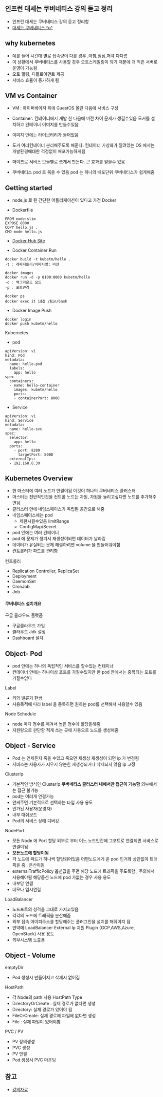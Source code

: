 ## 인프런 대세는 쿠버네티스 강의 듣고 정리
- 인프런 대세는 쿠버네티스 강의 듣고 정리함
- [대세는 쿠버네티스 ^o^](https://www.inflearn.com/course/%EC%BF%A0%EB%B2%84%EB%84%A4%ED%8B%B0%EC%8A%A4-%EA%B8%B0%EC%B4%88/dashboard)

## why kubernetes
- 예를 들어 시간대 별로 접속량이 다를 경우 ,아침,점심,저녁 다다름 
 - 이 상황에서 쿠버네티스를 사용할 경우 오토스케일링이 되기 때문에 더 적은 서버로 운영이 가능됨
- 오토 힐링, 디플로이먼트 제공 
- 서비스 효율이 증가하게 됨

## VM vs Container
- VM : 하이퍼바이저 위에 GuestOS 올린 다음에 서비스 구성
- Container: 컨테이너에서 개발 한 다음에 버전 차이 문제가 생길수있음 도커를 설치하고 컨테이너 이미지를 만들수있음
 - 이미지 안에는 라이브러리가 들어있음
 - 도커 여러컨테이너 분리해주도록 해준다. 컨테이너 가상화가 깔려있는 OS 에서는 개발환경에대한 걱정없이 배포가능하게됨
 - 마이크로 서비스 모듈별로 쪼개서 만든다. 큰 효과를 얻을수 있음
 
- 쿠버네티스 pod 로 묶을 수 있음 pod 는 하나의 배포단위 쿠버네티스가 쉽게해줌

 
## Getting started
- node.js 로 된 간단한 어플리케이션이 있다고 가정
Docker

- Dockerfile
~~~
FROM node:slim
EXPOSE 8000
COPY hello.js .
CMD node hello.js
~~~

- [Docker Hub Site](https://hub.docker.com/)

- Docker Container Run
~~~
docker build -t kubetm/hello .
-t : 레파지토리/이미지명: 버전

docker images
docker run -d -p 8100:8000 kubetm/hello
-d : 백그라운드 모드
-p : 포트변경

docker ps
docker exec it id값 /bin/bash
~~~

- Docker Image Push
~~~
docker login
docker push kubetm/hello
~~~

Kubernetes
- pod
~~~
apiVersion: v1
kind: Pod
metadata:
  name: hello-pod
  labels:
    app: hello
spec
  containers:
  - name: hello-container
    images: kubetm/hello
    ports:
    - containerPort: 8000
~~~
- Service
~~~
apiVersion: v1
kind: Service
metadata:
  name: hello-svc
spec:
  selector:
    app: hello
  ports:
    - port: 8200
      targetPort: 8000
  externalIps:
  - 192.168.0.30
~~~

## Kubernetes Overview
- 한 마스터에 여러 노드가 연결이됨 이것이 하나의 쿠버네티스 클러스터
- 마스터는 전반적인것을 컨트롤 노드는 자원, 자원을 늘리고싶다면 노드를 추가해주면됨
- 클러스터 안에 네임스페이스가 독립된 공간으로 해줌 
- 네임스페이스에는 pod 
    - 제한시킬수있음 limitRange
    - ConfigMap/Secret
- pod 안에는 여러 컨테이너
- pod 에 문제가 생겨서 재생성이되면 데이터가 날라감 
- 데이터가 유실되는 문제 해결하려면 volume 을 만들어줘야함
- 컨트롤러가 파드를 관리함

컨트롤러
- Replication Controller, ReplicaSet
- Deployment
- DaemonSet
- CronJob
- Job

#### 쿠버네티스 설치개요
구글 클라우드 플랫폼
- 구글클라우드 가입
- 클라우드 Jdk 설정
- Dashboard 설치

## Object- Pod
- pod 안에는 하나의 독립적인 서비스를 할수있는 컨테이너
- 컨테이너 안에는 하나이상 포트를 가질수있지만 한 pod 안에서는 중복되는 포트를 가질수없다

Label
- 키와 벨류가 한쌍
- 사용목적에 따라 label 을 등록하면 원하는 pod를 선택해서 사용할수 있음

Node Schedule
- node 마다 점수를 매겨서 높은 점수에 할당을해줌
- 자원량으로 판단함 적게 쓰는 곳에 자동으로 노드를 생성해줌

## Object - Service
- Pod 는 언제든지 죽을 수있고 죽으면 재생성 재생성이 되면 ip 가 변경됨
- 서비스는 사용자가 지우지 않는한 재생성되거나 삭제되지 않음 ip 고정

ClusterIp
- 기본적인 방식인 ClusterIp **쿠버네티스 클러스터 내에서만 접근이 가능함** 외부에서는 접근 불가능
- pod는 여러개 연결가능
- 안써주면 기본적으로 선택하는 타입
사용 용도
- 인가된 사용자(운영자)
- 내부 대쉬보드
- Pod의 서비스 상태 디버깅

NodePort
- 모든 Node 에 Port 할당 외부로 부터 어느 노드인간에 그포트로 연결되면 서비스로 연결이됨
- **모든노드에 할당이됨**
- 각 노드에 파드가 하나씩 할당되어있음 어떤노드에게 온 pod 인거와 상관없이 트래픽을 줌 , 분산이됨
- externalTrafficPolicy 옵션값을 주면 해당 노드에 트래픽을 주도록함 , 주의해서 사용해야됨 해당옵션 노드에 pod 가없는 경우 
사용 용도
- 내부망 연결
- 데모나 임시연결

LoadBalancer
- 노드포트의 성격을 그대로 가지고있음
- 각각의 노드에 트래픽을 분산해줌 
- 외부 접속 아이피주소를 할당해주는 플러그인을 설치를 해줘야지 됨
- 만약에 LoadBalancer External Ip 지원 Plugin (GCP,AWS,Azure, OpenStack)
사용 용도
- 외부시스템 노출용

## Object - Volume
emptyDir
- Pod 생성시 만들어지고 삭제시 없어짐

HostPath
- 각 Node의 path 사용
HostPath Type
- DirectoryOrCreate : 실제 경로가 없다면 생성
- Directory: 실제 경로가 있어야 됨
- FileOrCreate: 실제 경로에 파일에 없다면 생성
- File : 실제 파일이 있어야함 

PVC / PV
- PV 정의생성
- PVC 생성
- PV 연결
- Pod 생성시 PVC 마운팅






## 참고
- [강의자료](https://kubetm.github.io/practice/beginner/gettingstarted-kubernetes/)
